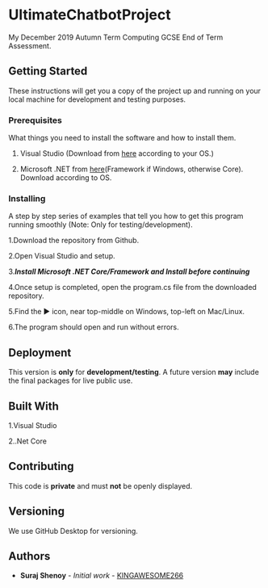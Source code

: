 # UltimateChatbotProject

My December 2019 Autumn Term Computing GCSE End of Term Assessment.

## Getting Started

These instructions will get you a copy of the project up and running on your local machine for development and testing purposes.

### Prerequisites

What things you need to install the software and how to install them.

1. Visual Studio (Download from [here](https://visualstudio.microsoft.com/) according to your OS.)

2. Microsoft .NET from [here](https://dotnet.microsoft.com/)(Framework if Windows, otherwise Core). Download according to OS.



### Installing

A step by step series of examples that tell you how to get this program running smoothly (Note: Only for testing/development).

1.Download the repository from Github.

2.Open Visual Studio and setup.

3.***Install Microsoft .NET Core/Framework and Install before continuing***

4.Once setup is completed, open the program.cs file from the downloaded repository.

5.Find the :arrow_forward: icon, near top-middle on Windows, top-left on Mac/Linux.

6.The program should open and run without errors.


## Deployment

This version is **only** for **development/testing**. A future version **may** include the final packages for live public use.

## Built With

1.Visual Studio

2..Net Core

## Contributing

This code is **private** and must **not** be openly displayed.

## Versioning

We use GitHub Desktop for versioning.

## Authors

* **Suraj Shenoy** - *Initial work* - [KINGAWESOME266](https://github.com/KINGAWESOME266)



